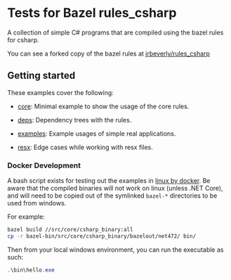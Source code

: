 # Tests for Bazel rules_csharp

A collection of simple C# programs that are compiled using the bazel rules for csharp.

You can see a forked copy of the bazel rules at [jrbeverly/rules_csharp](https://github.com/jrbeverly/rules_csharp)

## Getting started

These examples cover the following:

* [core](core/): Minimal example to show the usage of the core rules.

* [deps](deps/): Dependency trees with the rules.

* [examples](examples/): Example usages of simple real applications.

* [resx](resx/): Edge cases while working with resx files.


### Docker Development

A bash script exists for testing out the examples in [linux by docker](docker.bash). Be aware that the compiled binaries will not work on linux (unless .NET Core), and will need to be copied out of the symlinked `bazel-*` directories to be used from windows.

For example:

```bash
bazel build //src/core/csharp_binary:all
cp -r bazel-bin/src/core/csharp_binary/bazelout/net472/ bin/
```

Then from your local windows environment, you can run the executable as such:

```powershell
.\bin\hello.exe
```
